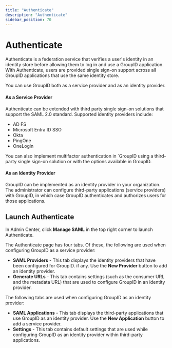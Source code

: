 ```yaml
---
title: "Authenticate"
description: "Authenticate"
sidebar_position: 70
---
```


# Authenticate

Authenticate is a federation service that verifies a user's identity in an identity store before
allowing them to log in and use a GroupID application. With Authenticate, users are provided single
sign-on support across all GroupID applications that use the same identity store.

You can use GroupID both as a service provider and as an identity provider.

#### As a Service Provider

Authenticate can be extended with third party single sign-on solutions that support the SAML 2.0
standard. Supported identity providers include:

- AD FS
- Microsoft Entra ID SSO
- Okta
- PingOne
- OneLogin

You can also implement multifactor authentication in `GroupID using a third-party single sign-on
solution or with the options available in GroupID.

#### As an Identity Provider

GroupID can be implemented as an identity provider in your organization. The administrator can
configure third-party applications (service providers) with GroupID, in which case GroupID
authenticates and authorizes users for those applications.

## Launch Authenticate

In Admin Center, click **Manage SAML** in the top right corner to launch Authenticate.

The Authenticate page has four tabs. Of these, the following are used when configuring GroupID as a
service provider:

- **SAML Providers** - This tab displays the identity providers that have been configured for
  GroupID. if any. Use the **New Provider** button to add an identity provider.
- **Generate URLs** - This tab contains settings (such as the consumer URL and the metadata URL)
  that are used to configure GroupID in an identity provider.

The following tabs are used when configuring GroupID as an identity provider:

- **SAML Applications** - This tab displays the third-party applications that use GroupID as an
  identity provider. Use the **New Application** button to add a service provider.
- **Settings** - This tab contains default settings that are used while configuring GroupID as an
  identity provider within third-party applications.
